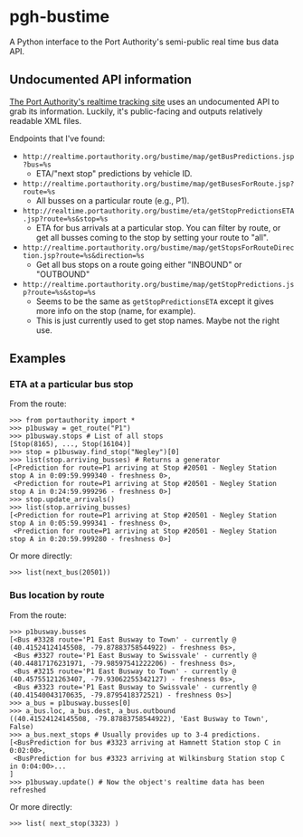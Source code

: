 # pgh-bustime

A Python interface to the Port Authority's semi-public real time bus data API.

## Undocumented API information
[The Port Authority's realtime tracking site](http://realtime.portauthority.org) uses an undocumented API to grab its information. Luckily, it's public-facing and outputs relatively readable XML files.

Endpoints that I've found:

* `http://realtime.portauthority.org/bustime/map/getBusPredictions.jsp?bus=%s`
	* ETA/"next stop" predictions by vehicle ID.
* `http://realtime.portauthority.org/bustime/map/getBusesForRoute.jsp?route=%s`
	* All busses on a particular route (e.g., P1).
* `http://realtime.portauthority.org/bustime/eta/getStopPredictionsETA.jsp?route=%s&stop=%s`
	* ETA for bus arrivals at a particular stop.  You can filter by route, or get all busses coming to the stop by setting your route to "all".
* `http://realtime.portauthority.org/bustime/map/getStopsForRouteDirection.jsp?route=%s&direction=%s`
	* Get all bus stops on a route going either "INBOUND" or "OUTBOUND"
* `http://realtime.portauthority.org/bustime/map/getStopPredictions.jsp?route=%s&stop=%s`
	* Seems to be the same as `getStopPredictionsETA` except it gives more info on the stop (name, for example).
	* This is just currently used to get stop names. Maybe not the right use.

## Examples

### ETA at a particular bus stop
From the route:

	>>> from portauthority import *
	>>> p1busway = get_route("P1")
	>>> p1busway.stops # List of all stops
	[Stop(8165), ..., Stop(16104)]
	>>> stop = p1busway.find_stop("Negley")[0]
	>>> list(stop.arriving_busses) # Returns a generator
	[<Prediction for route=P1 arriving at Stop #20501 - Negley Station stop A in 0:09:59.999340 - freshness 0>,
	 <Prediction for route=P1 arriving at Stop #20501 - Negley Station stop A in 0:24:59.999296 - freshness 0>]
	>>> stop.update_arrivals()
	>>> list(stop.arriving_busses) 
	[<Prediction for route=P1 arriving at Stop #20501 - Negley Station stop A in 0:05:59.999341 - freshness 0>,
	 <Prediction for route=P1 arriving at Stop #20501 - Negley Station stop A in 0:20:59.999280 - freshness 0>]

Or more directly:
    
    >>> list(next_bus(20501))

### Bus location by route
From the route:

    >>> p1busway.busses
	[<Bus #3328 route='P1 East Busway to Town' - currently @ (40.41524124145508, -79.87883758544922) - freshness 0s>,
	 <Bus #3327 route='P1 East Busway to Swissvale' - currently @ (40.44817176231971, -79.98597541222206) - freshness 0s>,
	 <Bus #3215 route='P1 East Busway to Town' - currently @ (40.45755121263407, -79.93062255342127) - freshness 0s>,
	 <Bus #3323 route='P1 East Busway to Swissvale' - currently @ (40.41540043170635, -79.8795418372521) - freshness 0s>]
	>>> a_bus = p1busway.busses[0]
	>>> a_bus.loc, a_bus.dest, a_bus.outbound
	((40.41524124145508, -79.87883758544922), 'East Busway to Town', False)
	>>> a_bus.next_stops # Usually provides up to 3-4 predictions.
	[<BusPrediction for bus #3323 arriving at Hamnett Station stop C in 0:02:00>,
	 <BusPrediction for bus #3323 arriving at Wilkinsburg Station stop C in 0:04:00>...
	]
	>>> p1busway.update() # Now the object's realtime data has been refreshed

Or more directly:

	>>> list( next_stop(3323) )


